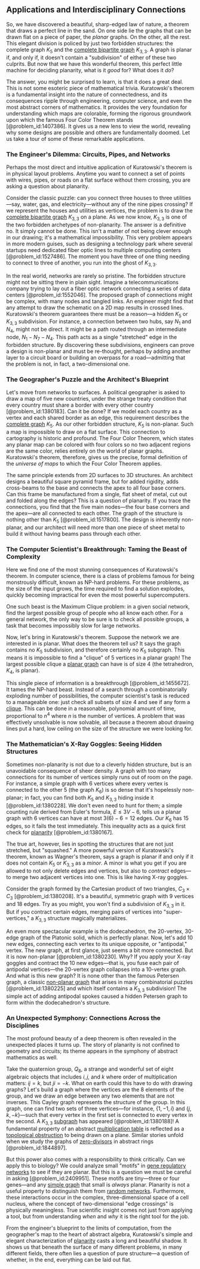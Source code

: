 ## Applications and Interdisciplinary Connections

So, we have discovered a beautiful, sharp-edged law of nature, a theorem that draws a perfect line in the sand. On one side lie the graphs that can be drawn flat on a piece of paper, the *planar* graphs. On the other, all the rest. This elegant division is policed by just two forbidden structures: the complete graph $K_5$ and the [complete bipartite graph](@article_id:275735) $K_{3,3}$. A graph is planar if, and only if, it doesn't contain a "subdivision" of either of these two culprits. But now that we have this wonderful theorem, this perfect little machine for deciding planarity, what is it *good* for? What does it *do*?

The answer, you might be surprised to learn, is that it does a great deal. This is not some esoteric piece of mathematical trivia. Kuratowski's theorem is a fundamental insight into the nature of connectedness, and its consequences ripple through engineering, computer science, and even the most abstract corners of mathematics. It provides the very foundation for understanding which maps are colorable, forming the rigorous groundwork upon which the famous Four Color Theorem stands [@problem_id:1407386]. It gives us a new lens to view the world, revealing why some designs are possible and others are fundamentally doomed. Let us take a tour of some of these remarkable applications.

### The Engineer's Dilemma: Circuits, Pipes, and Networks

Perhaps the most direct and intuitive application of Kuratowski's theorem is in physical layout problems. Anytime you want to connect a set of points with wires, pipes, or roads on a flat surface without them crossing, you are asking a question about planarity.

Consider the classic puzzle: can you connect three houses to three utilities—say, water, gas, and electricity—without any of the nine pipes crossing? If we represent the houses and utilities as vertices, the problem is to draw the [complete bipartite graph](@article_id:275735) $K_{3,3}$ on a plane. As we now know, $K_{3,3}$ is one of the two forbidden archetypes of non-planarity. The answer is a definitive no. It simply cannot be done. This isn't a matter of not being clever enough in our drawing; it's a mathematical impossibility. This very problem appears in more modern guises, such as designing a technology park where several startups need dedicated fiber optic lines to multiple computing centers [@problem_id:1527486]. The moment you have three of one thing needing to connect to three of another, you run into the ghost of $K_{3,3}$.

In the real world, networks are rarely so pristine. The forbidden structure might not be sitting there in plain sight. Imagine a telecommunications company trying to lay out a fiber optic network connecting a series of data centers [@problem_id:1552046]. The proposed graph of connections might be complex, with many nodes and tangled links. An engineer might find that any attempt to draw the schematic on a 2D map results in crossed lines. Kuratowski's theorem guarantees there must be a reason—a hidden $K_5$ or $K_{3,3}$ subdivision. For instance, a connection between two hubs, say $N_1$ and $N_4$, might not be direct. It might be a path routed through an intermediate node, $N_1-N_7-N_4$. This path acts as a single "stretched" edge in the forbidden structure. By discovering these subdivisions, engineers can prove a design is non-planar and must be re-thought, perhaps by adding another layer to a circuit board or building an overpass for a road—admitting that the problem is not, in fact, a two-dimensional one.

### The Geographer's Puzzle and the Architect's Blueprint

Let's move from networks to surfaces. A political geographer is asked to draw a map of five new countries, under the strange treaty condition that every country must share a border with every other country [@problem_id:1380183]. Can it be done? If we model each country as a vertex and each shared border as an edge, this requirement describes the [complete graph](@article_id:260482) $K_5$. As our other forbidden structure, $K_5$ is non-planar. Such a map is impossible to draw on a flat surface. This connection to cartography is historic and profound. The Four Color Theorem, which states any planar map can be colored with four colors so no two adjacent regions are the same color, relies entirely on the world of planar graphs. Kuratowski's theorem, therefore, gives us the precise, formal definition of the *universe of maps* to which the Four Color Theorem applies.

The same principle extends from 2D surfaces to 3D structures. An architect designs a beautiful square pyramid frame, but for added rigidity, adds cross-beams to the base and connects the apex to all four base corners. Can this frame be manufactured from a single, flat sheet of metal, cut out and folded along the edges? This is a question of planarity. If you trace the connections, you find that the five main nodes—the four base corners and the apex—are all connected to each other. The graph of the structure is nothing other than $K_5$ [@problem_id:1517800]. The design is inherently non-planar, and our architect will need more than one piece of sheet metal to build it without having beams pass through each other.

### The Computer Scientist's Breakthrough: Taming the Beast of Complexity

Here we find one of the most stunning consequences of Kuratowski's theorem. In computer science, there is a class of problems famous for being monstrously difficult, known as NP-hard problems. For these problems, as the size of the input grows, the time required to find a solution explodes, quickly becoming impractical for even the most powerful supercomputers.

One such beast is the Maximum Clique problem: in a given social network, find the largest possible group of people who all know each other. For a general network, the only way to be sure is to check all possible groups, a task that becomes impossibly slow for large networks.

Now, let's bring in Kuratowski's theorem. Suppose the network we are interested in is planar. What does the theorem tell us? It says the graph contains no $K_5$ subdivision, and therefore certainly no $K_5$ subgraph. This means it is impossible to find a "clique" of 5 vertices in a planar graph! The largest possible clique a [planar graph](@article_id:269143) can have is of size 4 (the tetrahedron, $K_4$, is planar).

This single piece of information is a breakthrough [@problem_id:1455672]. It tames the NP-hard beast. Instead of a search through a combinatorially exploding number of possibilities, the computer scientist's task is reduced to a manageable one: just check all subsets of size 4 and see if any form a [clique](@article_id:275496). This can be done in a reasonable, polynomial amount of time, proportional to $n^4$ where $n$ is the number of vertices. A problem that was effectively unsolvable is now solvable, all because a theorem about drawing lines put a hard, low ceiling on the size of the structure we were looking for.

### The Mathematician's X-Ray Goggles: Seeing Hidden Structures

Sometimes non-planarity is not due to a cleverly hidden structure, but is an unavoidable consequence of sheer density. A graph with too many connections for its number of vertices simply runs out of room on the page. For instance, a simple graph with 6 vertices where every vertex is connected to the other 5 (the graph $K_6$) is so dense that it's hopelessly non-planar; in fact, you can find both $K_5$ and $K_{3,3}$ hiding inside it [@problem_id:1380228]. We don't even need to hunt for them; a simple counting rule derived from Euler's formula, $E \le 3V - 6$, tells us a planar graph with 6 vertices can have at most $3(6) - 6 = 12$ edges. Our $K_6$ has 15 edges, so it fails the test immediately. This inequality acts as a quick first check for [planarity](@article_id:274287) [@problem_id:1380167].

The true art, however, lies in spotting the structures that are not just stretched, but "squashed." A more powerful version of Kuratowski's theorem, known as Wagner's theorem, says a graph is planar if and only if it does not contain $K_5$ or $K_{3,3}$ as a *minor*. A minor is what you get if you are allowed to not only delete edges and vertices, but also to *contract* edges—to merge two adjacent vertices into one. This is like having X-ray goggles.

Consider the graph formed by the Cartesian product of two triangles, $C_3 \times C_3$ [@problem_id:1380208]. It's a beautiful, symmetric graph with 9 vertices and 18 edges. Try as you might, you won't find a subdivision of $K_{3,3}$ in it. But if you contract certain edges, merging pairs of vertices into "super-vertices," a $K_{3,3}$ structure magically materializes.

An even more spectacular example is the dodecahedron, the 20-vertex, 30-edge graph of the Platonic solid, which is perfectly planar. Now, let's add 10 new edges, connecting each vertex to its unique opposite, or "antipodal," vertex. The new graph, at first glance, just seems a bit more connected. But it is now non-planar [@problem_id:1380230]. Why? If you apply your X-ray goggles and contract the 10 new edges—that is, you fuse each pair of antipodal vertices—the 20-vertex graph collapses into a 10-vertex graph. And what is this new graph? It is none other than the famous Petersen graph, a classic [non-planar graph](@article_id:261264) that arises in many combinatorial puzzles [@problem_id:1380225] and which itself contains a $K_{3,3}$ subdivision! The simple act of adding antipodal spokes caused a hidden Petersen graph to form within the dodecahedron's structure.

### An Unexpected Symphony: Connections Across the Disciplines

The most profound beauty of a deep theorem is often revealed in the unexpected places it turns up. The story of planarity is not confined to geometry and circuits; its theme appears in the symphony of abstract mathematics as well.

Take the quaternion group, $Q_8$, a strange and wonderful set of eight algebraic objects that includes $i, j,$ and $k$ where order of multiplication matters: $ij=k$, but $ji=-k$. What on earth could this have to do with drawing graphs? Let's build a graph where the vertices are the 8 elements of the group, and we draw an edge between any two elements that are not inverses. This Cayley graph represents the structure of the group. In this graph, one can find two sets of three vertices—for instance, $\{1, -1, i\}$ and $\{j, k, -k\}$—such that every vertex in the first set is connected to every vertex in the second. A $K_{3,3}$ [subgraph](@article_id:272848) has appeared [@problem_id:1380188]! A fundamental property of an abstract [multiplication table](@article_id:137695) is reflected as a [topological obstruction](@article_id:200895) to being drawn on a plane. Similar stories unfold when we study the graphs of [zero-divisors](@article_id:150557) in abstract rings [@problem_id:1844897].

But this power also comes with a responsibility to think critically. Can we apply this to biology? We could analyze small "motifs" in [gene regulatory networks](@article_id:150482) to see if they are planar. But this is a question we must be careful in asking [@problem_id:2409951]. These motifs are tiny—three or four genes—and any [simple graph](@article_id:274782) that small is *always* planar. Planarity is not a useful property to distinguish them from [random networks](@article_id:262783). Furthermore, these interactions occur in the complex, three-dimensional space of a cell nucleus, where the concept of two-dimensional "edge crossings" is physically meaningless. True scientific insight comes not just from applying a tool, but from understanding *when* and *why* it is the right tool for the job.

From the engineer's blueprint to the limits of computation, from the geographer's map to the heart of abstract algebra, Kuratowski's simple and elegant characterization of [planarity](@article_id:274287) casts a long and beautiful shadow. It shows us that beneath the surface of many different problems, in many different fields, there often lies a question of pure structure—a question of whether, in the end, everything can be laid out flat.